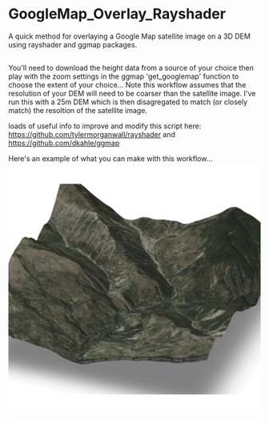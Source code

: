 # GoogleMap_Overlay_Rayshader
A quick method for overlaying a Google Map satellite image on a  3D DEM using rayshader and ggmap packages.

##  
You'll need to download the height data from a source of your choice then play with the zoom settings in the ggmap 'get_googlemap' function to choose the extent of your choice... Note this workflow assumes that the resolution of your DEM will need to be coarser than the satellite image. I've run this with a 25m DEM which is then disagregated to match (or closely match) the resoltion of the satellite image.

loads of useful info to improve and modify this script here:
https://github.com/tylermorganwall/rayshader and
https://github.com/dkahle/ggmap

Here's an example of what you can make with this workflow...
![Barre de Chine Example](./example/Barre_de_Chine.jpg)
